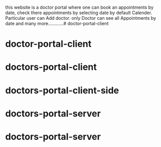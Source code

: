 this website is a doctor portal where one can book an appointments by date, check there appointments by selecting date by default Calender. Particular user can Add doctor. only Doctor can see all Appointments by date and many more............# doctor-portal-client
# doctor-portal-client
# doctors-portal-client
# doctors-portal-client-side
# doctors-portal-server
# doctors-portal-server
